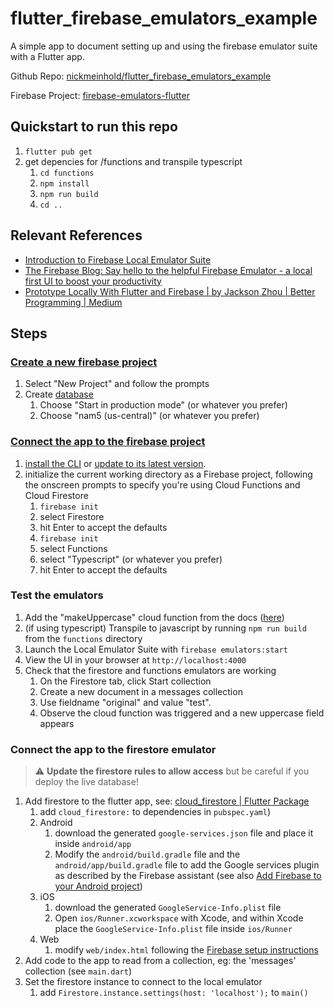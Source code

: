 # flutter_firebase_emulators_example

A simple app to document setting up and using the firebase emulator suite with a Flutter app.

Github Repo: [nickmeinhold/flutter_firebase_emulators_example](https://github.com/nickmeinhold/flutter_firebase_emulators_example)

Firebase Project: [firebase-emulators-flutter](https://console.firebase.google.com/u/0/project/fir-emulators-flutter/overview)

## Quickstart to run this repo 


1. `flutter pub get` 
1. get depencies for /functions and transpile typescript 
   1. `cd functions` 
   1. `npm install` 
   1. `npm run build` 
   1. `cd ..` 

## Relevant References 

- [Introduction to Firebase Local Emulator Suite](https://firebase.google.com/docs/emulator-suite) 
- [The Firebase Blog: Say hello to the helpful Firebase Emulator - a local first UI to boost your productivity](https://firebase.googleblog.com/2020/05/local-firebase-emulator-ui.html) 
- [Prototype Locally With Flutter and Firebase | by Jackson Zhou | Better Programming | Medium](https://medium.com/better-programming/prototype-locally-with-flutter-and-firebase-db8907222bea) 

## Steps 

### [Create a new firebase project](https://console.firebase.google.com/u/0/)

1. Select "New Project" and follow the prompts 
1. Create [database](https://console.firebase.google.com/u/0/project/fir-emulators-flutter/database)
   1. Choose "Start in production mode" (or whatever you prefer)
   1. Choose "nam5 (us-central)" (or whatever you prefer)

### [Connect the app to the firebase project](https://firebase.google.com/docs/emulator-suite/connect_and_prototype)
1. [install the CLI](https://firebase.google.com/docs/cli#install_the_firebase_cli) or [update to its latest version](https://firebase.google.com/docs/cli#update-cli).
1. initialize the current working directory as a Firebase project, following the onscreen prompts to specify you're using Cloud Functions and Cloud Firestore 
   1. ```firebase init```
   1. select Firestore 
   1. hit Enter to accept the defaults 
   1. ```firebase init```
   1. select Functions 
   1. select "Typescript" (or whatever you prefer)
   1. hit Enter to accept the defaults 

### Test the emulators 

1. Add the "makeUppercase" cloud function from the docs ([here](https://firebase.google.com/docs/emulator-suite/connect_and_prototype#prototype_interactively)) 
1. (if using typescript) Transpile to javascript by running `npm run build` from the `functions` directory
1. Launch the Local Emulator Suite with `firebase emulators:start`
1. View the UI in your browser at `http://localhost:4000` 
1. Check that the firestore and functions emulators are working 
   1. On the Firestore tab, click Start collection
   1. Create a new document in a messages collection 
   1. Use fieldname "original" and value "test". 
   1. Observe the cloud function was triggered and a new uppercase field appears

### Connect the app to the firestore emulator 

> :warning: **Update the firestore rules to allow access** but be careful if you deploy the live database!

1. Add firestore to the flutter app, see: [cloud_firestore | Flutter Package](https://pub.dev/packages/cloud_firestore)
   1. add `cloud_firestore:` to dependencies in `pubspec.yaml`) 
   1. Android 
      1. download the generated `google-services.json` file and place it inside `android/app` 
      1. Modify the `android/build.gradle` file and the `android/app/build.gradle` file to add the Google services plugin as described by the Firebase assistant (see also [Add Firebase to your Android project](https://firebase.google.com/docs/android/setup#add_the_sdk)) 
   1. iOS 
      1. download the generated `GoogleService-Info.plist` file
      1. Open `ios/Runner.xcworkspace` with Xcode, and within Xcode place the `GoogleService-Info.plist` file inside `ios/Runner`
   1. Web 
      1. modify `web/index.html` following the [Firebase setup instructions](https://firebase.google.com/docs/web/setup#from-the-cdn) 
1. Add code to the app to read from a collection, eg: the 'messages' collection (see `main.dart`) 
1. Set the firestore instance to connect to the local emulator 
   1. add `Firestore.instance.settings(host: 'localhost');` to `main()` 
